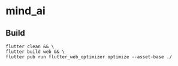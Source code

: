 # mind_ai

## Build

```shell
flutter clean && \
flutter build web && \
flutter pub run flutter_web_optimizer optimize --asset-base ./
```